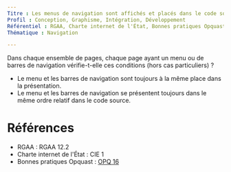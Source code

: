```yaml
---
Titre : Les menus de navigation sont affichés et placés dans le code source de manière cohérente à travers toutes les pages.
Profil : Conception, Graphisme, Intégration, Développement
Référentiel : RGAA, Charte internet de l'État, Bonnes pratiques Opquast
Thématique : Navigation

---
```

Dans chaque ensemble de pages, chaque page ayant un menu ou de barres de navigation vérifie-t-elle ces conditions (hors cas particuliers) ?

* Le menu et les barres de navigation sont toujours à la même place dans la présentation.
* Le menu et les barres de navigation se présentent toujours dans le même ordre relatif dans le code source.

# Références

*   RGAA : RGAA 12.2
*   Charte internet de l'État : CIE 1
*   Bonnes pratiques Opquast : [OPQ 16](https://checklists.opquast.com/fr/qualiteweb/lemplacement-des-blocs-de-navigation-est-coherent-dans-le-code-source-de-toutes-les-pages)
